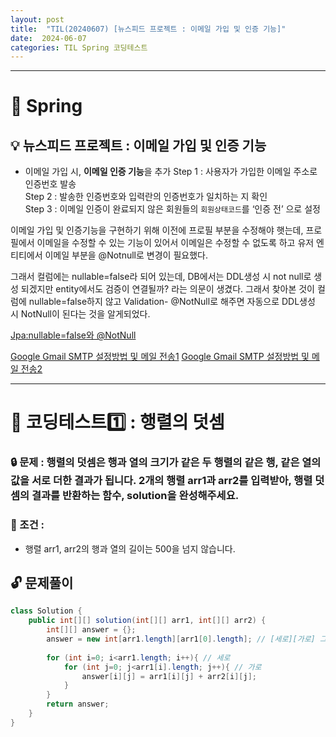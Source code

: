 ```yaml
---
layout: post
title:  "TIL(20240607) [뉴스피드 프로젝트 : 이메일 가입 및 인증 기능]"
date:  2024-06-07
categories: TIL Spring 코딩테스트
---
```


---------------------------------------------------------------------
# 📌 Spring

## 💡 뉴스피드 프로젝트 : 이메일 가입 및 인증 기능
- 이메일 가입 시, **이메일 인증 기능**을 추가
Step 1 : 사용자가 가입한 이메일 주소로 인증번호 발송<br>
Step 2 : 발송한 인증번호와 입력란의 인증번호가 일치하는 지 확인<br>
Step 3 : 이메일 인증이 완료되지 않은 회원들의 `회원상태코드`를 ‘인증 전’ 으로 설정<br>

이메일 가입 및 인증기능을 구현하기 위해 이전에 프로필 부분을 수정해야 햇는데,
프로필에서 이메일을 수정할 수 있는 기능이 있어서 이메일은 수정할 수 없도록 하고 유저 엔티티에서 이메일 부분을 @Notnull로 변경이 필요했다.

그래서 컬럼에는 nullable=false라 되어 있는데, DB에서는 DDL생성 시 not null로 생성 되겠지만
entity에서도 검증이 연결될까? 라는 의문이 생겼다. 그래서 찾아본 것이 컬럼에 nullable=false하지 않고 Validation- @NotNull로 해주면 자동으로 DDL생성 시 NotNull이 된다는 것을 알게되었다.

[Jpa:nullable=false와 @NotNull](https://kafcamus.tistory.com/15)



[Google Gmail SMTP 설정방법 및 메일 전송1](https://hyunmin1906.tistory.com/276)
[Google Gmail SMTP 설정방법 및 메일 전송2](https://gwamssoju.tistory.com/108)

---------------------------------------------------------------------

# 📌 코딩테스트1️⃣ : 행렬의 덧셈

### 🔒 문제 : 행렬의 덧셈은 행과 열의 크기가 같은 두 행렬의 같은 행, 같은 열의 값을 서로 더한 결과가 됩니다. 2개의 행렬 arr1과 arr2를 입력받아, 행렬 덧셈의 결과를 반환하는 함수, solution을 완성해주세요.

### 🚫 조건 : 
- 행렬 arr1, arr2의 행과 열의 길이는 500을 넘지 않습니다.


## 🔓 문제풀이

```java
class Solution {
    public int[][] solution(int[][] arr1, int[][] arr2) {
        int[][] answer = {};
        answer = new int[arr1.length][arr1[0].length]; // [세로][가로] 그리고 arr1[][] == arr2[][]
        
        for (int i=0; i<arr1.length; i++){ // 세로
            for (int j=0; j<arr1[i].length; j++){ // 가로
                answer[i][j] = arr1[i][j] + arr2[i][j];
            }
        }
        return answer;
    }
}
```




